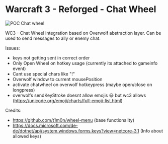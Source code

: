 # Warcraft 3 - Reforged - Chat Wheel


![POC Chat wheel](poc_wc3_chat_wheel.gif)

WC3 - Chat Wheel integration based on Overwolf abstraction layer.
Can be used to send messages to ally or enemy chat.

Issues:
 - keys not getting sent in correct order
 - Only Open Wheel on hotkey usage (currently its attached to gameinfo event)
 - Cant use special chars like "!"
 - Overwolf window to current mousePosition
 - activate chatwheel on overwolf hotkeypress (maybe open/close on longpress)
 - overwolfs sendKeyStroke doesnt allow emojis 😃 but wc3 allows (https://unicode.org/emoji/charts/full-emoji-list.html)
 
Credits:
 - https://github.com/t1m0n/wheel-menu (base functionality)
 - https://docs.microsoft.com/de-de/dotnet/api/system.windows.forms.keys?view=netcore-3.1 (Info about allowed keys)